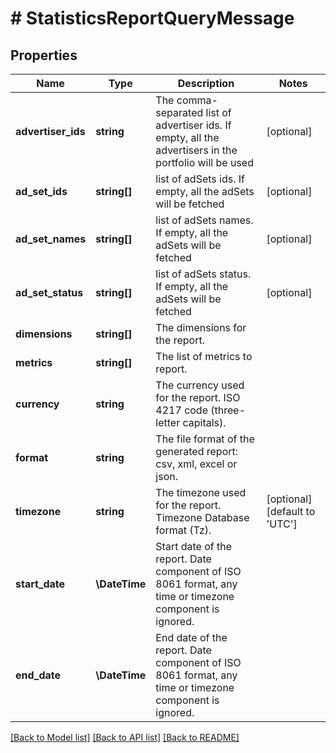 # # StatisticsReportQueryMessage

## Properties

Name | Type | Description | Notes
------------ | ------------- | ------------- | -------------
**advertiser_ids** | **string** | The comma-separated list of advertiser ids. If empty, all the advertisers in the portfolio will be used | [optional]
**ad_set_ids** | **string[]** | list of adSets ids. If empty, all the adSets will be fetched | [optional]
**ad_set_names** | **string[]** | list of adSets names. If empty, all the adSets will be fetched | [optional]
**ad_set_status** | **string[]** | list of adSets status. If empty, all the adSets will be fetched | [optional]
**dimensions** | **string[]** | The dimensions for the report. |
**metrics** | **string[]** | The list of metrics to report. |
**currency** | **string** | The currency used for the report. ISO 4217 code (three-letter capitals). |
**format** | **string** | The file format of the generated report: csv, xml, excel or json. |
**timezone** | **string** | The timezone used for the report. Timezone Database format (Tz). | [optional] [default to 'UTC']
**start_date** | **\DateTime** | Start date of the report. Date component of ISO 8061 format, any time or timezone component is ignored. |
**end_date** | **\DateTime** | End date of the report. Date component of ISO 8061 format, any time or timezone component is ignored. |

[[Back to Model list]](../../README.md#models) [[Back to API list]](../../README.md#endpoints) [[Back to README]](../../README.md)
